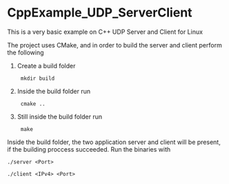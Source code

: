 # CppExample_UDP_ServerClient

This is a very basic example on C++ UDP Server and Client for Linux

The project uses CMake, and in order to build the server and client perform the following

1. Create a build folder
    
        mkdir build

2. Inside the build folder run

        cmake ..

3. Still inside the build folder run

        make

Inside the build folder, the two application server and client will be present, if the building proccess succeeded. Run the binaries with

    ./server <Port>

    ./client <IPv4> <Port>